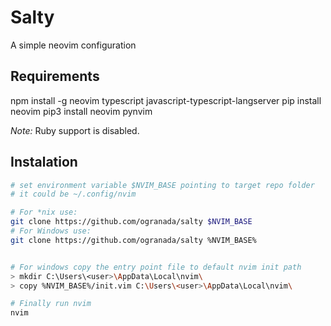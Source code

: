 
# Salty

A simple neovim configuration


## Requirements

npm install -g neovim typescript javascript-typescript-langserver
pip install neovim
pip3 install neovim pynvim

*Note:* Ruby support is disabled.

## Instalation

```bash
# set environment variable $NVIM_BASE pointing to target repo folder
# it could be ~/.config/nvim

# For *nix use:
git clone https://github.com/ogranada/salty $NVIM_BASE
# For Windows use:
git clone https://github.com/ogranada/salty %NVIM_BASE%


# For windows copy the entry point file to default nvim init path
> mkdir C:\Users\<user>\AppData\Local\nvim\
> copy %NVIM_BASE%/init.vim C:\Users\<user>\AppData\Local\nvim\

# Finally run nvim
nvim

```

